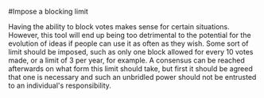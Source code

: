 #Impose a blocking limit

Having the ability to block votes makes sense for certain situations. However, this tool will end up being too detrimental to the potential for the evolution of ideas if people can use it as often as they wish. Some sort of limit should be imposed, such as only one block allowed for every 10 votes made, or a limit of 3 per year, for example. A consensus can be reached afterwards on what form this limit should take, but first it should be agreed that one is necessary and such an unbridled power should not be entrusted to an individual's responsibility.